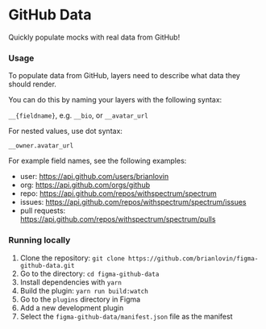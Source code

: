 # GitHub Data
Quickly populate mocks with real data from GitHub!

### Usage
To populate data from GitHub, layers need to describe what data they should render.

You can do this by naming your layers with the following syntax:

`__{fieldname}`, e.g. `__bio`, or `__avatar_url`

For nested values, use dot syntax:

`__owner.avatar_url`

For example field names, see the following examples:
- user: https://api.github.com/users/brianlovin
- org: https://api.github.com/orgs/github
- repo: https://api.github.com/repos/withspectrum/spectrum
- issues: https://api.github.com/repos/withspectrum/spectrum/issues
- pull requests: https://api.github.com/repos/withspectrum/spectrum/pulls

### Running locally

1. Clone the repository: `git clone https://github.com/brianlovin/figma-github-data.git`
1. Go to the directory: `cd figma-github-data`
1. Install dependencies with `yarn`
1. Build the plugin: `yarn run build:watch`
1. Go to the `plugins` directory in Figma
1. Add a new development plugin
1. Select the `figma-github-data/manifest.json` file as the manifest